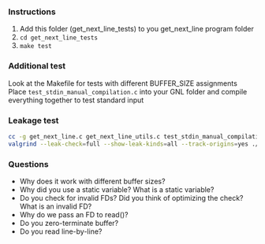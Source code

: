 ### Instructions

1. Add this folder (get_next_line_tests) to you get_next_line program folder
2. `cd get_next_line_tests`
3. `make test`

### Additional test

Look at the Makefile for tests with different BUFFER_SIZE assignments
Place `test_stdin_manual_compilation.c` into your GNL folder and compile everything together to test standard input

### Leakage test
```bash
cc -g get_next_line.c get_next_line_utils.c test_stdin_manual_compilation.c -o gnl_test
valgrind --leak-check=full --show-leak-kinds=all --track-origins=yes ./gnl_test

```
### Questions
- Why does it work with different buffer sizes?
- Why did you use a static variable? What is a static variable?
- Do you check for invalid FDs? Did you think of optimizing the check? What is an invalid FD?
- Why do we pass an FD to read()?
- Do you zero-terminate buffer?
- Do you read line-by-line?
